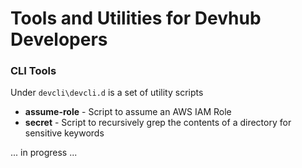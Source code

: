 # Tools and Utilities for Devhub Developers

### CLI Tools

Under `devcli\devcli.d` is a set of utility scripts
-  **assume-role** - Script to assume an AWS IAM Role
-  **secret** - Script to recursively grep the contents of a directory for sensitive keywords

... in progress ...

